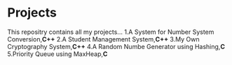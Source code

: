 # Projects
This repositry contains all my projects...
1.A System for Number System Conversion,**C++**
2.A Student Management System,**C++**
3.My Own Cryptography System,**C++**
4.A Random Numbe Generator using Hashing,**C**
5.Priority Queue using MaxHeap,**C**
